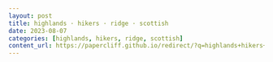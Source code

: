 ```yaml
---
layout: post
title: highlands · hikers · ridge · scottish
date: 2023-08-07
categories: [highlands, hikers, ridge, scottish]
content_url: https://papercliff.github.io/redirect/?q=highlands+hikers+ridge+scottish&tbs=cdr:1,cd_min:8/6/2023,cd_max:8/8/2023
---
```

